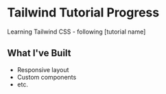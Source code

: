 # Tailwind Tutorial Progress

Learning Tailwind CSS - following [tutorial name]

## What I've Built
- Responsive layout
- Custom components
- etc.